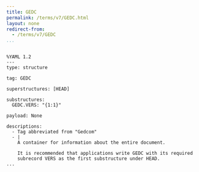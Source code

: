 ```yaml
---
title: GEDC
permalink: /terms/v7/GEDC.html
layout: none
redirect-from:
  - /terms/v7/GEDC
...
```


```

%YAML 1.2
---
type: structure

tag: GEDC

superstructures: [HEAD]

substructures:
  GEDC.VERS: "{1:1}"

payload: None

descriptions:
  - Tag abbreviated from "Gedcom"
  - |
    A container for information about the entire document.
    
    It is recommended that applications write GEDC with its required
    subrecord VERS as the first substructure under HEAD.
...

```